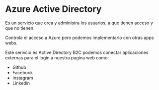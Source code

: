 # Azure Active Directory
Es un servicio que crea y administra los usuarios, a que tienen acceso y que no tienen.

Controla el acceso a Azure pero podemos implementarlo con otras apps webs.

Este serivcio es Active Directory B2C podemos conectar aplicaciones externas para el login a nuestra pagina web como:

- Github
- Facebook
- Instagram
- Linkedin